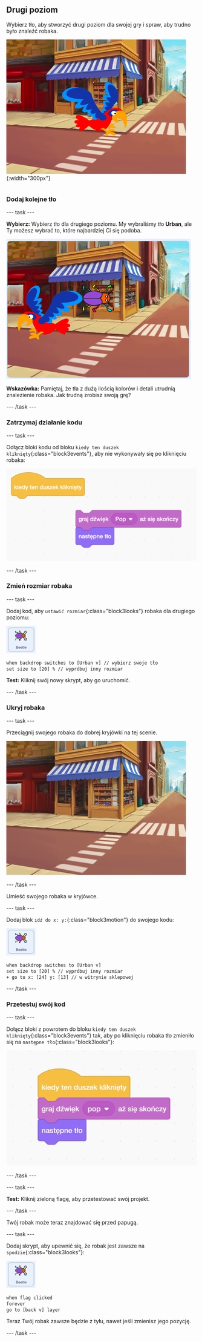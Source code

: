 ## Drugi poziom

<div style="display: flex; flex-wrap: wrap">
<div style="flex-basis: 200px; flex-grow: 1; margin-right: 15px;">
Wybierz tło, aby stworzyć drugi poziom dla swojej gry i spraw, aby trudno było znaleźć robaka. 
</div>
<div>

![Scena uliczna z ukrytym robakiem.](images/second-level.png){:width="300px"}

</div>
</div>

### Dodaj kolejne tło

--- task ---

**Wybierz:** Wybierz tło dla drugiego poziomu. My wybraliśmy tło **Urban**, ale Ty możesz wybrać to, które najbardziej Ci się podoba.

![Robak i papuga na miejskim tle.](images/insert-urban-backdrop.png)

**Wskazówka:** Pamiętaj, że tła z dużą ilością kolorów i detali utrudnią znalezienie robaka. Jak trudną zrobisz swoją grę?

--- /task ---

### Zatrzymaj działanie kodu

--- task ---

Odłącz bloki kodu od bloku `kiedy ten duszek kliknięty`{:class="block3events"}, aby nie wykonywały się po kliknięciu robaka:

![Łamanie skryptu.](images/breaking-script.png)

--- /task ---

### Zmień rozmiar robaka

--- task ---

Dodaj kod, aby `ustawić rozmiar`{:class="block3looks"} robaka dla drugiego poziomu:

![Duszek robaka.](images/bug-sprite.png)

```blocks3
when backdrop switches to [Urban v] // wybierz swoje tło
set size to [20] % // wypróbuj inny rozmiar
```

**Test:** Kliknij swój nowy skrypt, aby go uruchomić.

--- /task ---

### Ukryj robaka

--- task ---

Przeciągnij swojego robaka do dobrej kryjówki na tej scenie.

![Robak ukryty w witrynie sklepowej na środku tła.](images/hidden-urban-backdrop.png)

--- /task ---

Umieść swojego robaka w kryjówce.

--- task ---

Dodaj blok `idź do x: y:`{:class="block3motion"} do swojego kodu:

![Duszek robaka.](images/bug-sprite.png)

```blocks3
when backdrop switches to [Urban v]
set size to [20] % // wypróbuj inny rozmiar 
+ go to x: [24] y: [13] // w witrynie sklepowej
```

--- /task ---

### Przetestuj swój kod

--- task ---

Dołącz bloki z powrotem do bloku `kiedy ten duszek kliknięty`{:class="block3events"} tak, aby po kliknięciu robaka tło zmieniło się na `następne tło`{:class="block3looks"}:

![Bloki są ponownie połączone.](images/fixed-script.png)

--- /task ---

--- task ---

**Test:** Kliknij zieloną flagę, aby przetestować swój projekt.

--- /task ---

Twój robak może teraz znajdować się przed papugą.

--- task ---

Dodaj skrypt, aby upewnić się, że robak jest zawsze na `spodzie`{:class="block3looks"}:

![Duszek robaka.](images/bug-sprite.png)

```blocks3
when flag clicked
forever
go to [back v] layer
```

Teraz Twój robak zawsze będzie z tyłu, nawet jeśli zmienisz jego pozycję.

--- /task ---
